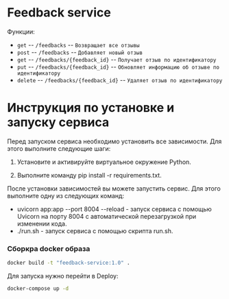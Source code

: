 # Feedback service
Функции:
 - `get` -- `/feedbacks` -- `Возвращает все отзывы`
 - `post` -- `/feedbacks` -- `Добавляет новый отзыв`
 - `get` -- `/feedbacks/{feedback_id}` -- `Получает отзыв по идентификатору`
 - `put` -- `/feedbacks/{feedback_id}` -- `Обновляет информацию об отзыве по идентификатору`
 - `delete` -- `/feedbacks/{feedback_id}` -- `Удаляет отзыв по идентификатору`


# Инструкция по установке и запуску сервиса

Перед запуском сервиса необходимо установить все зависимости. Для этого выполните следующие шаги:

1. Установите и активируйте виртуальное окружение Python.

2. Выполните команду pip install -r requirements.txt.

После установки зависимостей вы можете запустить сервис. Для этого выполните одну из следующих команд:

- uvicorn app:app --port 8004 --reload - запуск сервиса с помощью Uvicorn на порту 8004 с автоматической перезагрузкой при изменении кода.
- ./run.sh - запуск сервиса с помощью скрипта run.sh.

### Сборкра docker образа
```bash
docker build -t "feedback-service:1.0" .
```

Для запуска нужно перейти в Deploy:
```bash
docker-compose up -d
```